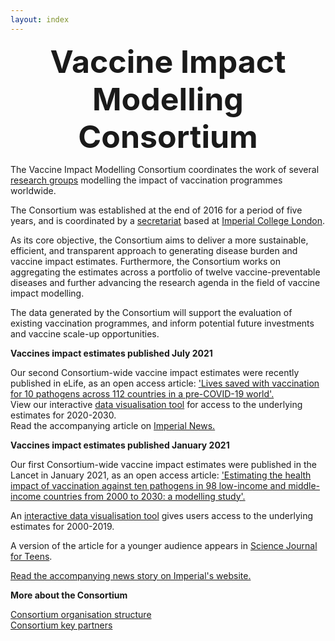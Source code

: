 ```yaml
---
layout: index     
---
```


<div style="font-size:50px; text-align:center; font-weight:bold">Vaccine Impact Modelling Consortium</div>

The Vaccine Impact Modelling Consortium coordinates the work of several [research groups](/modellers) modelling the impact of vaccination programmes worldwide.   

The Consortium was established at the end of 2016 for a period of five years, and is coordinated by a [secretariat](/secretariat) based at [Imperial College London](http://www.imperial.ac.uk/).   

As its core objective, the Consortium aims to deliver a more sustainable, efficient, and transparent approach to generating disease burden and vaccine impact estimates. Furthermore, the Consortium works on aggregating the estimates across a portfolio of twelve vaccine-preventable diseases and further advancing the research agenda in the field of vaccine impact modelling.   

The data generated by the Consortium will support the evaluation of existing vaccination programmes, and inform potential future investments and vaccine scale-up opportunities.   

**Vaccines impact estimates published July 2021**

Our second Consortium-wide vaccine impact estimates were recently published in eLife, as an open access article: ['Lives saved with vaccination for 10 pathogens across 112 countries in a pre-COVID-19 world'.](https://doi.org/10.7554/eLife.67635)
<br>View our interactive [data visualisation tool](https://montagu.vaccineimpact.org/2020/datavis) for access to the underlying estimates for 2020-2030.
<br>Read the accompanying article on [Imperial News.](https://www.imperial.ac.uk/news/225353/vaccines-given-last-20-years-could/)


**Vaccines impact estimates published January 2021**

Our first Consortium-wide vaccine impact estimates were published in the Lancet in January 2021, as an open access article: ['Estimating the health impact of vaccination against ten pathogens in 98 low-income and middle-income countries from 2000 to 2030: a modelling study'.](https://doi.org/10.1016/S0140-6736(20)32657-X)

An [interactive data visualisation tool](https://montagu.vaccineimpact.org/2020/datavis) gives users access to the underlying estimates for 2000-2019.

A version of the article for a younger audience appears in [Science Journal for Teens](https://sciencejournalforkids.org/articles/how-many-lives-do-vaccines-save/).

[Read the accompanying news story on Imperial's website.](https://www.imperial.ac.uk/news/213373/vaccines-prevented-37-million-deaths-lmics/)


**More about the Consortium**

[Consortium organisation structure](/resources/VIMC_organogram_2020.pdf)    
[Consortium key partners](/partners)   


